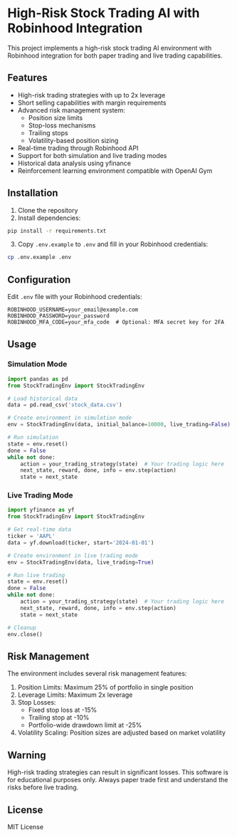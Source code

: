 # High-Risk Stock Trading AI with Robinhood Integration

This project implements a high-risk stock trading AI environment with Robinhood integration for both paper trading and live trading capabilities.

## Features

- High-risk trading strategies with up to 2x leverage
- Short selling capabilities with margin requirements
- Advanced risk management system:
  - Position size limits
  - Stop-loss mechanisms
  - Trailing stops
  - Volatility-based position sizing
- Real-time trading through Robinhood API
- Support for both simulation and live trading modes
- Historical data analysis using yfinance
- Reinforcement learning environment compatible with OpenAI Gym

## Installation

1. Clone the repository
2. Install dependencies:
```bash
pip install -r requirements.txt
```
3. Copy `.env.example` to `.env` and fill in your Robinhood credentials:
```bash
cp .env.example .env
```

## Configuration

Edit `.env` file with your Robinhood credentials:
```
ROBINHOOD_USERNAME=your_email@example.com
ROBINHOOD_PASSWORD=your_password
ROBINHOOD_MFA_CODE=your_mfa_code  # Optional: MFA secret key for 2FA
```

## Usage

### Simulation Mode
```python
import pandas as pd
from StockTradingEnv import StockTradingEnv

# Load historical data
data = pd.read_csv('stock_data.csv')

# Create environment in simulation mode
env = StockTradingEnv(data, initial_balance=10000, live_trading=False)

# Run simulation
state = env.reset()
done = False
while not done:
    action = your_trading_strategy(state)  # Your trading logic here
    next_state, reward, done, info = env.step(action)
    state = next_state
```

### Live Trading Mode
```python
import yfinance as yf
from StockTradingEnv import StockTradingEnv

# Get real-time data
ticker = 'AAPL'
data = yf.download(ticker, start='2024-01-01')

# Create environment in live trading mode
env = StockTradingEnv(data, live_trading=True)

# Run live trading
state = env.reset()
done = False
while not done:
    action = your_trading_strategy(state)  # Your trading logic here
    next_state, reward, done, info = env.step(action)
    state = next_state

# Cleanup
env.close()
```

## Risk Management

The environment includes several risk management features:

1. Position Limits: Maximum 25% of portfolio in single position
2. Leverage Limits: Maximum 2x leverage
3. Stop Losses:
   - Fixed stop loss at -15%
   - Trailing stop at -10%
   - Portfolio-wide drawdown limit at -25%
4. Volatility Scaling: Position sizes are adjusted based on market volatility

## Warning

High-risk trading strategies can result in significant losses. This software is for educational purposes only. Always paper trade first and understand the risks before live trading.

## License

MIT License
